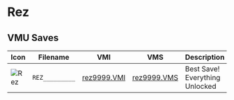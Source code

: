 # Rez

## VMU Saves

| Icon | Filename | VMI | VMS | Description |
|------|----------|-----|-----|-------------|
| ![Rez](../icons/REZ_________.GIF) | `REZ_________` | [rez9999.VMI](rez9999.VMI) | [rez9999.VMS](rez9999.VMS) | Best Save! Everything Unlocked
